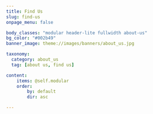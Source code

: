```yaml
---
title: Find Us
slug: find-us
onpage_menu: false

body_classes: "modular header-lite fullwidth about-us"
bg_color: "#002b49"
banner_image: theme://images/banners/about_us.jpg

taxonomy:
  category: about_us
  tag: [about us, find us]

content:
    items: @self.modular
    order:
        by: default
        dir: asc

---
```


